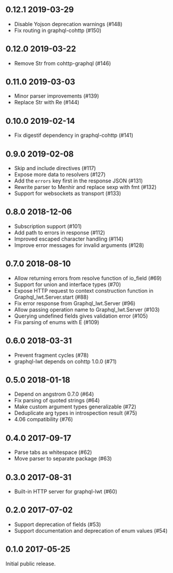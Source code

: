0.12.1 2019-03-29
---------------------------------

- Disable Yojson deprecation warnings (#148)
- Fix routing in graphql-cohttp (#150)

0.12.0 2019-03-22
---------------------------------

- Remove Str from cohttp-graphql (#146)


0.11.0 2019-03-03
---------------------------------

- Minor parser improvements (#139)
- Replace Str with Re (#144)

0.10.0 2019-02-14
---------------------------------

- Fix digestif dependency in graphql-cohttp (#141)

0.9.0 2019-02-08
---------------------------------

- Skip and include directives (#117)
- Expose more data to resolvers (#127)
- Add the `errors` key first in the response JSON (#131)
- Rewrite parser to Menhir and replace sexp with fmt (#132)
- Support for websockets as transport (#133)

0.8.0 2018-12-06
---------------------------------

- Subscription support (#101)
- Add path to errors in response (#112)
- Improved escaped character handling (#114)
- Improve error messages for invalid arguments (#128)

0.7.0 2018-08-10
---------------------------------

- Allow returning errors from resolve function of io_field (#69)
- Support for union and interface types (#70)
- Expose HTTP request to context construction function in Graphql_lwt.Server.start (#88)
- Fix error response from Graphql_lwt.Server (#96)
- Allow passing operation name to Graphql_lwt.Server (#103)
- Querying undefined fields gives validation error (#105)
- Fix parsing of enums with E (#109)

0.6.0 2018-03-31
---------------------------------

- Prevent fragment cycles (#78)
- graphql-lwt depends on cohttp 1.0.0 (#71)

0.5.0 2018-01-18
---------------------------------

- Depend on angstrom 0.7.0 (#64)
- Fix parsing of quoted strings (#64)
- Make custom argument types generalizable (#72)
- Deduplicate arg types in introspection result (#75)
- 4.06 compatibility (#76)

0.4.0 2017-09-17
---------------------------------

- Parse tabs as whitespace (#62)
- Move parser to separate package (#63)

0.3.0 2017-08-31
---------------------------------

- Built-in HTTP server for graphql-lwt (#60)

0.2.0 2017-07-02
---------------------------------

- Support deprecation of fields (#53)
- Support documentation and deprecation of enum values (#54)

0.1.0 2017-05-25
---------------------------------

Initial public release.
